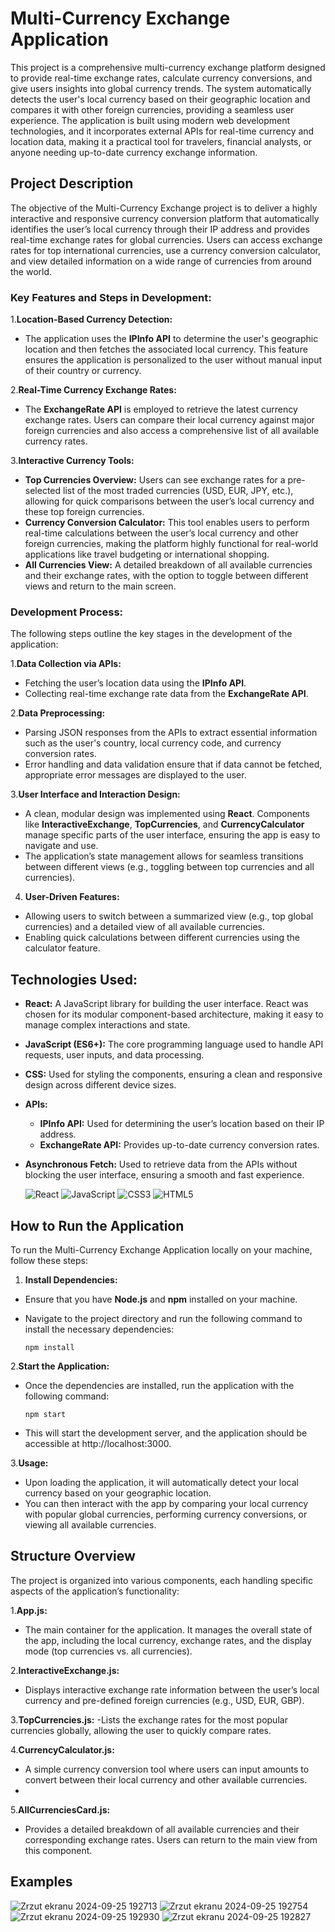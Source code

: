 # Multi-Currency Exchange Application
  This project is a comprehensive multi-currency exchange platform designed to provide real-time exchange rates, calculate currency conversions, and give users insights into global currency trends. The system automatically detects the user's local currency based on their geographic location and compares it with other foreign currencies, providing a seamless user experience.
  The application is built using modern web development technologies, and it incorporates external APIs for real-time currency and location data, making it a practical tool for travelers, financial analysts, or anyone needing up-to-date currency exchange information.

## Project Description
The objective of the Multi-Currency Exchange project is to deliver a highly interactive and responsive currency conversion platform that automatically identifies the user’s local currency through their IP address and provides real-time exchange rates for global currencies. Users can access exchange rates for top international currencies, use a currency conversion calculator, and view detailed information on a wide range of currencies from around the world.

### Key Features and Steps in Development:
1.**Location-Based Currency Detection:**
- The application uses the **IPInfo API** to determine the user's geographic location and then fetches the associated local currency. This feature ensures the application is personalized to the user without manual input of their country or currency.
  
2.**Real-Time Currency Exchange Rates:**
- The **ExchangeRate API** is employed to retrieve the latest currency exchange rates. Users can compare their local currency against major foreign currencies and also access a comprehensive list of all available currency rates.
  
3.**Interactive Currency Tools:**
- **Top Currencies Overview:** Users can see exchange rates for a pre-selected list of the most traded currencies (USD, EUR, JPY, etc.), allowing for quick comparisons between the user’s local currency and these top foreign currencies.
- **Currency Conversion Calculator:** This tool enables users to perform real-time calculations between the user’s local currency and other foreign currencies, making the platform highly functional for real-world applications like travel budgeting or international shopping.
- **All Currencies View:** A detailed breakdown of all available currencies and their exchange rates, with the option to toggle between different views and return to the main screen.
  
### Development Process:
The following steps outline the key stages in the development of the application:

1.**Data Collection via APIs:**
- Fetching the user’s location data using the **IPInfo API**.
- Collecting real-time exchange rate data from the **ExchangeRate API**.
  
2.**Data Preprocessing:**
- Parsing JSON responses from the APIs to extract essential information such as the user's country, local currency code, and currency conversion rates.
- Error handling and data validation ensure that if data cannot be fetched, appropriate error messages are displayed to the user.
  
3.**User Interface and Interaction Design:**

- A clean, modular design was implemented using **React**. Components like **InteractiveExchange**, **TopCurrencies**, and **CurrencyCalculator** manage specific parts of the user interface, ensuring the app is easy to navigate and use.
- The application’s state management allows for seamless transitions between different views (e.g., toggling between top currencies and all currencies).
  
4. **User-Driven Features:**
- Allowing users to switch between a summarized view (e.g., top global currencies) and a detailed view of all available currencies.
- Enabling quick calculations between different currencies using the calculator feature.

## Technologies Used:
- **React:** A JavaScript library for building the user interface. React was chosen for its modular component-based architecture, making it easy to manage complex interactions and state.
- **JavaScript (ES6+):** The core programming language used to handle API requests, user inputs, and data processing.
- **CSS:** Used for styling the components, ensuring a clean and responsive design across different device sizes.
- **APIs:**
  - **IPInfo API:** Used for determining the user’s location based on their IP address.
  - **ExchangeRate API:** Provides up-to-date currency conversion rates.
- **Asynchronous Fetch:** Used to retrieve data from the APIs without blocking the user interface, ensuring a smooth and fast experience.

  ![React](https://img.shields.io/badge/react-%2320232a.svg?style=for-the-badge&logo=react&logoColor=%2361DAFB)
  ![JavaScript](https://img.shields.io/badge/javascript-%23323330.svg?style=for-the-badge&logo=javascript&logoColor=%23F7DF1E)
  ![CSS3](https://img.shields.io/badge/css3-%231572B6.svg?style=for-the-badge&logo=css3&logoColor=white)
  ![HTML5](https://img.shields.io/badge/html5-%23E34F26.svg?style=for-the-badge&logo=html5&logoColor=white)
  
## How to Run the Application
To run the Multi-Currency Exchange Application locally on your machine, follow these steps:

1. **Install Dependencies:**
- Ensure that you have **Node.js** and **npm** installed on your machine.
- Navigate to the project directory and run the following command to install the necessary dependencies:
  
      npm install
  
2.**Start the Application:**
- Once the dependencies are installed, run the application with the following command:

      npm start


- This will start the development server, and the application should be accessible at http://localhost:3000.
  
3.**Usage:**
- Upon loading the application, it will automatically detect your local currency based on your geographic location.
- You can then interact with the app by comparing your local currency with popular global currencies, performing currency conversions, or viewing all available currencies.
  
## Structure Overview
The project is organized into various components, each handling specific aspects of the application’s functionality:

1.**App.js:**
- The main container for the application. It manages the overall state of the app, including the local currency, exchange rates, and the display mode (top currencies vs. all currencies).
  
2.**InteractiveExchange.js:**
- Displays interactive exchange rate information between the user’s local currency and pre-defined foreign currencies (e.g., USD, EUR, GBP).
  
3.**TopCurrencies.js:**
-Lists the exchange rates for the most popular currencies globally, allowing the user to quickly compare rates.

4.**CurrencyCalculator.js:**
- A simple currency conversion tool where users can input amounts to convert between their local currency and other available currencies.
- 
5.**AllCurrenciesCard.js:**
- Provides a detailed breakdown of all available currencies and their corresponding exchange rates. Users can return to the main view from this component.
  
## Examples

![Zrzut ekranu 2024-09-25 192713](https://github.com/user-attachments/assets/eeed142d-f5c9-4a3b-87a8-6f2f086dc26a)
![Zrzut ekranu 2024-09-25 192754](https://github.com/user-attachments/assets/f67c253a-d56c-43f4-ac22-fdbb67651008)
![Zrzut ekranu 2024-09-25 192930](https://github.com/user-attachments/assets/7f14064b-bfd2-4573-a436-b4d6e1b97b3d)
![Zrzut ekranu 2024-09-25 192827](https://github.com/user-attachments/assets/d3d476d4-15ac-4ff2-a96f-838ab87cdd34)
